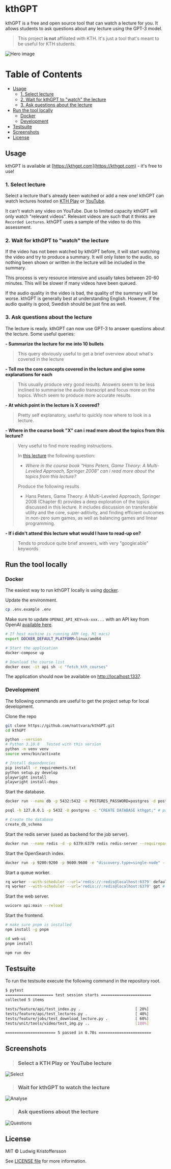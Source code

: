 # kthGPT <!-- omit in toc -->

kthGPT is a free and open source tool that can watch a lecture for you. It allows students to ask questions about any lecture using the GPT-3 model.

> This project **is not** affiliated with KTH. It's just a tool that's meant to be useful for KTH students.

![Hero image](docs/img/hero.png)

# Table of Contents <!-- omit in toc -->

- [Usage](#usage)
  - [1. Select lecture](#1-select-lecture)
  - [2. Wait for kthGPT to "watch" the lecture](#2-wait-for-kthgpt-to-watch-the-lecture)
  - [3. Ask questions about the lecture](#3-ask-questions-about-the-lecture)
- [Run the tool locally](#run-the-tool-locally)
  - [Docker](#docker)
  - [Development](#development)
- [Testsuite](#testsuite)
- [Screenshots](#screenshots)
- [License](#license)

## Usage

kthGPT is available at [https://kthgpt.com](https://kthgpt.com) - it's free to use!

### 1. Select lecture

Select a lecture that's already been watched or add a new one! kthGPT can watch lectures hosted on [KTH Play](https://play.kth.se/) or [YouTube](https://youtube.com).

It can't watch any video on YouTube. Due to limited capacity kthGPT will only watch "relevant videos". Relevant videos are such that it thinks are `Recorded Lectures`. kthGPT uses a sample of the video to do this assessment.

### 2. Wait for kthGPT to "watch" the lecture

If the video has not been watched by kthGPT before, it will start watching the video and try to produce a summary. It will only listen to the audio, so nothing been shown or written in the lecture will be included in the summary.

This process is very resource intensive and usually takes between 20-60 minutes. This will be slower if many videos have been queued.

If the audio quality in the video is bad, the quality of the summary will be worse. kthGPT is generally best at understanding English. However, if the audio quality is good, Swedish should be just fine as well.

### 3. Ask questions about the lecture

The lecture is ready. kthGPT can now use GPT-3 to answer questions about the lecture. Some useful queries:

**- Summarize the lecture for me into 10 bullets**
>
> This query obviously useful to get a brief overview about what's covered in the lecture

**- Tell me the core concepts covered in the lecture and give some explanations for each**
>
> This usually produce very good results. Answers seem to be less inclined to summarise the audio transcript and focus more on the topics. Which seem to produce more accurate results.

**- At which point in the lecture is X covered?**
>
> Pretty self explanatory, useful to quickly now where to look in a lecture.

**- Where in the course book "X" can i read more about the topics from this lecture?**
>
> Very useful to find more reading instructions.
>
> In [this lecture](https://kthgpt.com/questions/lectures/0_xkulq3st/en) the following question:
>
> - _Where in the course book "Hans Peters, Game Theory: A Multi-Leveled Approach, Springer 2008" can i read more about the topics from this lecture?_
>
> Produce the following results
> - Hans Peters, Game Theory: A Multi-Leveled Approach, Springer 2008 (Chapter 6) provides a deep exploration of the topics discussed in this lecture. It includes discussion on transferable utility and the core, super-aditivity, and finding efficient outcomes in non-zero sum games, as well as balancing games and linear programming.
>

**- If i didn't attend this lecture what would I have to read-up on?**
>
> Tends to produce quite brief answers, with very "google:able" keywords

## Run the tool locally

### Docker

The easiest way to run kthGPT locally is using [docker](https://www.docker.com/).

Update the environment.

```bash
cp .env.example .env
```

Make sure to update `OPENAI_API_KEY=sk-xxx...` with an API key from OpenAI [available here](https://platform.openai.com/account/api-keys).


```bash
# If host machine is running ARM (eg. M1 macs)
export DOCKER_DEFAULT_PLATFORM=linux/amd64

# Start the application
docker-compose up

# Download the course list
docker exec -it api sh -c "fetch_kth_courses"
```

The application should now be available on [http://localhost:1337](http://localhost:1337).

### Development

The following commands are useful to get the project setup for local development.

Clone the repo

```bash
git clone https://github.com/nattvara/kthGPT.git
cd kthGPT
```

```bash
python --version
# Python 3.10.8   Tested with this version
python -m venv venv
source venv/bin/activate

# Install dependencies
pip install -r requirements.txt
python setup.py develop
playwright install
playwright install-deps
```

Start the database.

```bash
docker run --name db -p 5432:5432 -e POSTGRES_PASSWORD=postgres -d postgres

psql -h 127.0.0.1 -p 5432 -U postgres -c "CREATE DATABASE kthgpt;" # password: postgres

# Create the database
create_db_schema
```

Start the redis server (used as backend for the job server).

```bash
docker run --name redis -d -p 6379:6379 redis redis-server --requirepass redis
```

Start the OpenSearch index.

```bash
docker run -p 9200:9200 -p 9600:9600 -e "discovery.type=single-node" --name opensearch -d opensearchproject/opensearch:latest
```

Start a queue worker.

```bash
rq worker --with-scheduler --url='redis://:redis@localhost:6379' default download extract transcribe summarise monitoring approval metadata
rq worker --with-scheduler --url='redis://:redis@localhost:6379' gpt # gpt queue must run on at least one separate worker
```

Start the web server.

```bash
uvicorn api:main --reload
```

Start the frontend.

```bash
# make sure pnpm is installed
npm install -g pnpm

cd web-ui
pnpm install

npm run dev
```

## Testsuite

To run the testsuite execute the following command in the repository root.

```bash
$ pytest
===================== test session starts ======================
collected 5 items

tests/feature/api/test_index.py .                        [ 20%]
tests/feature/api/test_lectures.py .                     [ 40%]
tests/feature/jobs/test_download_lecture.py .            [ 60%]
tests/unit/tools/video/test_img.py ..                    [100%]

====================== 5 passed in 0.78s =======================
```

## Screenshots

> ### Select a KTH Play or YouTube lecture

![Select](docs/img/select.png)

> ### Wait for kthGPT to watch the lecture

![Analyse](docs/img/analyse.png)

> ### Ask questions about the lecture

![Questions](docs/img/question.png)

## License

MIT © Ludwig Kristoffersson

See [LICENSE file](LICENSE) for more information.
